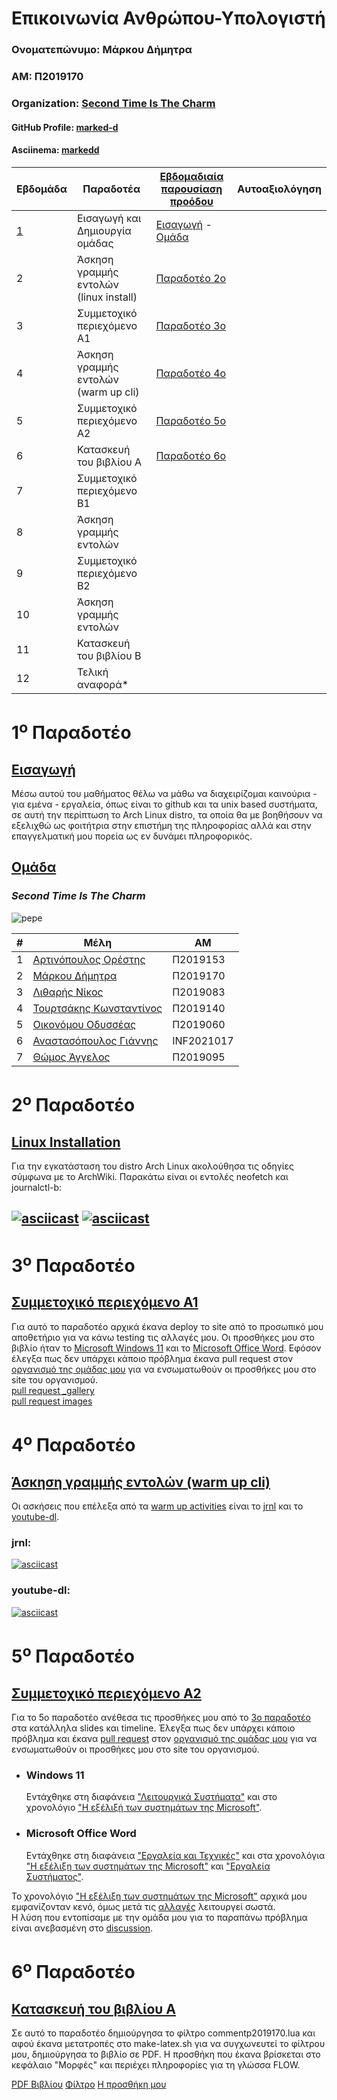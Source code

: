 Επικοινωνία Ανθρώπου-Υπολογιστή
================================
### Ονοματεπώνυμο: Μάρκου Δήμητρα
### ΑΜ: Π2019170
### Organization: [Second Time Is The Charm](https://github.com/Second-Time-Is-The-Charm/Main)
#### GitHub Profile: [marked-d](https://github.com/marked-d "Μάρκου Δήμητρα")
#### Asciinema: [markedd](https://asciinema.org/~markedd)

| Εβδομάδα | Παραδοτέα | [Εβδομαδιαία παρουσίαση προόδου](https://github.com/courses-ionio/help/discussions/categories/show-and-tell) | Αυτοαξιολόγηση |
| --- | --- | --- | --- |
| [1](1) | Εισαγωγή και Δημιουργία ομάδας| [Εισαγωγή](https://github.com/courses-ionio/help/discussions/889) - [Ομάδα](https://github.com/courses-ionio/hci/discussions/1794#discussioncomment-3803609)| |
| 2 | Άσκηση γραμμής εντολών (linux install) |[Παραδοτέο 2o](https://github.com/courses-ionio/help/discussions/1068) | |
| 3 | Συμμετοχικό περιεχόμενο A1 | [Παραδοτέο 3o](https://github.com/courses-ionio/help/discussions/1179) | |
| 4 | Άσκηση γραμμής εντολών (warm up cli) |[Παραδοτέο 4ο](https://github.com/courses-ionio/help/discussions/1370) | |
| 5 | Συμμετοχικό περιεχόμενο A2 |[Παραδοτέο 5o](https://github.com/courses-ionio/help/discussions/1446) | |
| 6 | Κατασκευή του βιβλίου Α |[Παραδοτέο 6ο](https://github.com/courses-ionio/help/discussions/1549)| |
| 7 | Συμμετοχικό περιεχόμενο B1 | | |
| 8 | Άσκηση γραμμής εντολών | | |
| 9 | Συμμετοχικό περιεχόμενο B2 | | |
| 10 | Άσκηση γραμμής εντολών | | |
| 11 | Κατασκευή του βιβλίου Β | | |
| 12 | Τελική αναφορά* | | |

1<sup>o</sup> Παραδοτέο 
========================
[Εισαγωγή](https://github.com/courses-ionio/help/discussions/889)
-------------------------------------------------------------------
Μέσω αυτού του μαθήματος θέλω να μάθω να διαχειρίζομαι καινούρια - για εμένα - εργαλεία, όπως είναι το github και τα unix based συστήματα, σε αυτή την περίπτωση το Arch Linux distro, τα οποία θα με βοηθήσουν να εξελιχθώ ως φοιτήτρια στην επιστήμη της πληροφορίας αλλά και στην επαγγελματική μου πορεία ως εν δυνάμει πληροφορικός.

[Ομάδα](https://github.com/courses-ionio/hci/discussions/1794#discussioncomment-3803609)
------------------------------------------------------------------------------------------
### ***Second Time Is The Charm***
![pepe](https://avatars.githubusercontent.com/u/114950934?s=200&v=4)

|#|Μέλη|ΑΜ|
|---|---|---|
|1|[Αρτινόπουλος Ορέστης](https://github.com/voltmaister)|Π2019153|
|2|[Μάρκου Δήμητρα](https://github.com/marked-d)|Π2019170|
|3|[Λιθαρής Νίκος](https://github.com/NickLitharis)|Π2019083|
|4|[Τουρτσάκης Κωνσταντίνος](https://github.com/KonstantinosTourtsakis)|Π2019140|
|5|[Οικονόμου Οδυσσέας](https://github.com/odysseasEko/)|Π2019060|
|6|[Αναστασόπουλος Γιάννης](https://github.com/artopodama/)|INF2021017|
|7|[Θώμος Άγγελος](https://github.com/Angeloth1/)|Π2019095|

2<sup>o</sup> Παραδοτέο 
========================
[Linux Installation](https://github.com/courses-ionio/help/discussions/1068)
-----------------------------------------------------------------------------
Για την εγκατάσταση του distro Arch Linux ακολούθησα τις οδηγίες σύμφωνα με το ArchWiki.
Παρακάτω είναι οι εντολές neofetch και journalctl-b:

[![asciicast](https://asciinema.org/a/528745.svg)](https://asciinema.org/a/528745)
[![asciicast](https://asciinema.org/a/528766.svg)](https://asciinema.org/a/528766)
--------------------
3<sup>o</sup> Παραδοτέο 
========================
[Συμμετοχικό περιεχόμενο A1](https://github.com/courses-ionio/help/discussions/1179)
-----------------------------
Για αυτό το παραδοτέο αρχικά έκανα deploy το site από το προσωπικό μου αποθετήριο για να κάνω testing τις αλλαγές μου. Οι προσθήκες μου στο βιβλίο ήταν το [Microsoft Windows 11](https://stitc-site.netlify.app/gallery/windows_11/) και το [Microsoft Office Word](https://stitc-site.netlify.app/gallery/micorosoft_office_word/). Εφόσον έλεγξα πως δεν υπάρχει κάποιο πρόβλημα έκανα pull request στον [οργανισμό της ομάδας μου](https://github.com/Second-Time-Is-The-Charm) για να ενσωματωθούν οι προσθήκες μου στο site του οργανισμού.<br>
[pull request _gallery](https://github.com/Second-Time-Is-The-Charm/_gallery/pull/6) <br>
[pull request images](https://github.com/Second-Time-Is-The-Charm/images/pull/6)

4<sup>o</sup> Παραδοτέο 
========================
[Άσκηση γραμμής εντολών (warm up cli)](https://github.com/courses-ionio/help/discussions/1370)
-------------------------------------
Οι ασκήσεις που επέλεξα από τα [warm up activities](https://github.com/epidrome/dokey#warmup) είναι το [jrnl](https://github.com/jrnl-org/jrnl#readme) και το [youtube-dl](https://github.com/ytdl-org/youtube-dl#readme).

### **jrnl:**
[![asciicast](https://asciinema.org/a/533484.svg)](https://asciinema.org/a/533484) 
### **youtube-dl:**
[![asciicast](https://asciinema.org/a/533470.svg)](https://asciinema.org/a/533470)

5<sup>o</sup> Παραδοτέο 
========================
[Συμμετοχικό περιεχόμενο A2](https://github.com/courses-ionio/help/discussions/1446)
-------------------------------------
Για το 5ο παραδοτέο ανέθεσα τις προσθήκες μου από το [3ο παραδοτέο](https://github.com/courses-ionio/help/discussions/1179) στα κατάλληλα slides και timeline. Έλεγξα πως δεν υπάρχει κάποιο πρόβλημα και έκανα [pull request](https://github.com/Second-Time-Is-The-Charm/site/pull/10) στον [οργανισμό της ομάδας μου](https://github.com/Second-Time-Is-The-Charm) για να ενσωματωθούν οι προσθήκες μου στο site του οργανισμού.
- ### **Windows 11**
   Εντάχθηκε στη διαφάνεια ["Λειτουργικά Συστήματα"](https://master--p19mark-marked-d.netlify.app/slides/os/) και στο χρονολόγιο ["Η εξέλιξή των συστημάτων της Microsoft"](https://master--p19mark-marked-d.netlify.app/timeline/microsoft/). 
- ### **Microsoft Office Word** 
   Εντάχθηκε στη διαφάνεια ["Εργαλεία και Τεχνικές"](https://master--p19mark-marked-d.netlify.app/slides/tools/) και στα χρονολόγια ["Η εξέλιξη των συστημάτων της Microsoft"](https://master--p19mark-marked-d.netlify.app/timeline/microsoft/) και ["Εργαλεία Συστήματος"](https://master--p19mark-marked-d.netlify.app/timeline/system-tools/).<br>
   
Το χρονολόγιο ["Η εξέλιξη των συστημάτων της Microsoft"](https://master--p19mark-marked-d.netlify.app/timeline/microsoft/) αρχικά μου εμφανίζονταν κενό,  όμως μετά τις [αλλαγές](https://github.com/Second-Time-Is-The-Charm/_gallery/pull/14) λειτουργεί σωστά.<br>
Η λύση που εντοπίσαμε με την ομάδα μου για το παραπάνω πρόβλημα είναι ανεβασμένη στο [discussion](https://github.com/courses-ionio/help/discussions/1451). <br>

6<sup>o</sup> Παραδοτέο 
========================
[Κατασκευή του βιβλίου Α](https://github.com/courses-ionio/help/discussions/1549)
---------------------------
Σε αυτό το παραδοτέο δημιούργησα το φίλτρο commentp2019170.lua και αφού έκανα μετατροπές στο make-latex.sh για να συγχωνευτεί το φίλτρου μου, δημιούργησα το βιβλίο σε PDF.
Η προσθήκη που έκανα βρίσκεται στο κεφάλαιο "Μορφές" και περιέχει πληροφορίες για τη γλώσσα FLOW.

[PDF Βιβλίου](https://github.com/marked-d/kallipos/blob/master/book_p2019170.pdf)
[Φίλτρο](https://github.com/marked-d/kallipos/blob/master/commentp2019170.lua)
[Η προσθήκη μου](https://github.com/marked-d/kallipos/blob/master/mycommentsp2019170/flowjefraskin.md)
